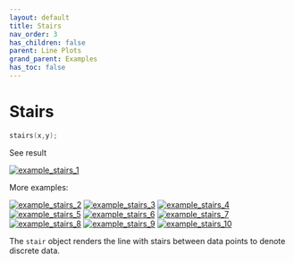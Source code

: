 ```yaml
---
layout: default
title: Stairs
nav_order: 3
has_children: false
parent: Line Plots
grand_parent: Examples
has_toc: false
---
```

# Stairs

```cpp
stairs(x,y);
```


See result
    
[![example_stairs_1](https://github.com/alandefreitas/matplotplusplus/blob/master/docs/examples/line_plot/stairs/stairs_1.svg)](https://github.com/alandefreitas/matplotplusplus/blob/master/examples/line_plot/stairs/stairs_1.cpp)

More examples:
    
[![example_stairs_2](https://github.com/alandefreitas/matplotplusplus/blob/master/docs/examples/line_plot/stairs/stairs_2_thumb.png)](https://github.com/alandefreitas/matplotplusplus/blob/master/examples/line_plot/stairs/stairs_2.cpp)  [![example_stairs_3](https://github.com/alandefreitas/matplotplusplus/blob/master/docs/examples/line_plot/stairs/stairs_3_thumb.png)](https://github.com/alandefreitas/matplotplusplus/blob/master/examples/line_plot/stairs/stairs_3.cpp)  [![example_stairs_4](https://github.com/alandefreitas/matplotplusplus/blob/master/docs/examples/line_plot/stairs/stairs_4_thumb.png)](https://github.com/alandefreitas/matplotplusplus/blob/master/examples/line_plot/stairs/stairs_4.cpp)  [![example_stairs_5](https://github.com/alandefreitas/matplotplusplus/blob/master/docs/examples/line_plot/stairs/stairs_5_thumb.png)](https://github.com/alandefreitas/matplotplusplus/blob/master/examples/line_plot/stairs/stairs_5.cpp)  [![example_stairs_6](https://github.com/alandefreitas/matplotplusplus/blob/master/docs/examples/line_plot/stairs/stairs_6_thumb.png)](https://github.com/alandefreitas/matplotplusplus/blob/master/examples/line_plot/stairs/stairs_6.cpp)  [![example_stairs_7](https://github.com/alandefreitas/matplotplusplus/blob/master/docs/examples/line_plot/stairs/stairs_7_thumb.png)](https://github.com/alandefreitas/matplotplusplus/blob/master/examples/line_plot/stairs/stairs_7.cpp)  [![example_stairs_8](https://github.com/alandefreitas/matplotplusplus/blob/master/docs/examples/line_plot/stairs/stairs_8_thumb.png)](https://github.com/alandefreitas/matplotplusplus/blob/master/examples/line_plot/stairs/stairs_8.cpp)  [![example_stairs_9](https://github.com/alandefreitas/matplotplusplus/blob/master/docs/examples/line_plot/stairs/stairs_9_thumb.png)](https://github.com/alandefreitas/matplotplusplus/blob/master/examples/line_plot/stairs/stairs_9.cpp)  [![example_stairs_10](https://github.com/alandefreitas/matplotplusplus/blob/master/docs/examples/line_plot/stairs/stairs_10_thumb.png)](https://github.com/alandefreitas/matplotplusplus/blob/master/examples/line_plot/stairs/stairs_10.cpp)
  

The `stair` object renders the line with stairs between data points to denote discrete data.





<!-- Generated with mdsplit: https://github.com/alandefreitas/mdsplit -->

